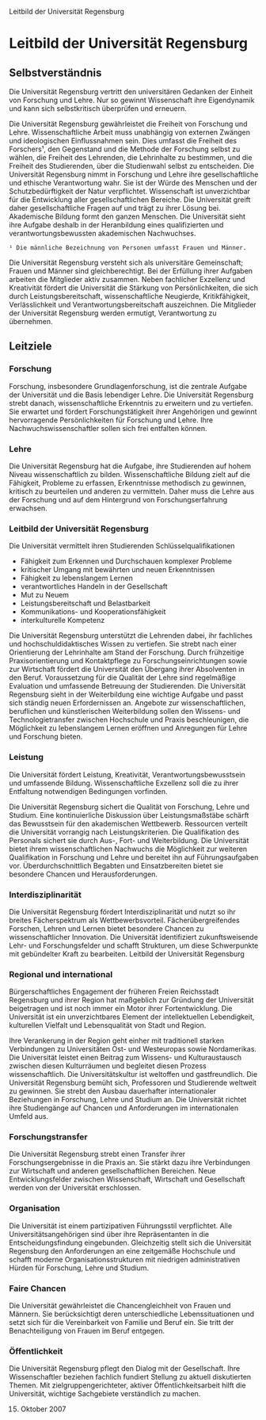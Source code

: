 Leitbild der Universität Regensburg
# Leitbild der Universität Regensburg

## Selbstverständnis

Die Universität Regensburg vertritt den universitären Gedanken der Einheit von Forschung und Lehre. Nur so gewinnt Wissenschaft ihre Eigendynamik und kann sich selbstkritisch überprüfen und erneuern.

Die Universität Regensburg gewährleistet die Freiheit von Forschung und Lehre. Wissenschaftliche Arbeit muss unabhängig von externen Zwängen und ideologischen Einflussnahmen sein. Dies umfasst die Freiheit des Forschers¹, den Gegenstand und die Methode der Forschung selbst zu wählen, die Freiheit des Lehrenden, die Lehrinhalte zu bestimmen, und die Freiheit des Studierenden, über die Studienwahl selbst zu entscheiden.
Die Universität Regensburg nimmt in Forschung und Lehre ihre gesellschaftliche und ethische Verantwortung wahr. Sie ist der Würde des Menschen und der Schutzbedürftigkeit der Natur verpflichtet. Wissenschaft ist unverzichtbar für die Entwicklung aller gesellschaftlichen Bereiche. Die Universität greift daher gesellschaftliche Fragen auf und trägt zu ihrer Lösung bei. Akademische Bildung formt den ganzen Menschen. Die Universität sieht ihre Aufgabe deshalb in der Heranbildung eines qualifizierten und verantwortungsbewussten akademischen Nachwuchses.
```
¹ Die männliche Bezeichnung von Personen umfasst Frauen und Männer.
```
Die Universität Regensburg versteht sich als universitäre Gemeinschaft; Frauen und Männer sind gleichberechtigt. Bei der Erfüllung ihrer Aufgaben arbeiten die Mitglieder aktiv zusammen. Neben fachlicher Exzellenz und Kreativität fördert die Universität die Stärkung von Persönlichkeiten, die sich durch Leistungsbereitschaft, wissenschaftliche Neugierde, Kritikfähigkeit, Verlässlichkeit und Verantwortungsbereitschaft auszeichnen. Die Mitglieder der Universität Regensburg werden ermutigt, Verantwortung zu übernehmen.

## Leitziele

### Forschung

Forschung, insbesondere Grundlagenforschung, ist die zentrale Aufgabe der Universität und die Basis lebendiger Lehre. Die Universität Regensburg strebt danach, wissenschaftliche Erkenntnis zu erweitern und zu vertiefen. Sie erwartet und fördert Forschungstätigkeit ihrer Angehörigen und gewinnt hervorragende Persönlichkeiten für Forschung und Lehre. Ihre Nachwuchswissenschaftler sollen sich frei entfalten können.

### Lehre

Die Universität Regensburg hat die Aufgabe, ihre Studierenden auf hohem Niveau wissenschaftlich zu bilden. Wissenschaftliche Bildung zielt auf die Fähigkeit, Probleme zu erfassen, Erkenntnisse methodisch zu gewinnen, kritisch zu beurteilen und anderen zu vermitteln. Daher muss die Lehre aus der Forschung und auf dem Hintergrund von Forschungserfahrung erwachsen.

### Leitbild der Universität Regensburg

Die Universität vermittelt ihren Studierenden Schlüsselqualifikationen

* Fähigkeit zum Erkennen und Durchschauen komplexer Probleme
* kritischer Umgang mit bewährten und neuen Erkenntnissen
* Fähigkeit zu lebenslangem Lernen
* verantwortliches Handeln in der Gesellschaft
* Mut zu Neuem
* Leistungsbereitschaft und Belastbarkeit
* Kommunikations- und Kooperationsfähigkeit
* interkulturelle Kompetenz

Die Universität Regensburg unterstützt die Lehrenden dabei, ihr fachliches und hochschuldidaktisches Wissen zu vertiefen. Sie strebt nach einer Orientierung der Lehrinhalte am Stand der Forschung. Durch frühzeitige Praxisorientierung und Kontaktpflege zu Forschungseinrichtungen sowie zur Wirtschaft fördert die Universität den Übergang ihrer Absolventen in den Beruf. Voraussetzung für die Qualität der Lehre sind regelmäßige Evaluation und umfassende Betreuung der Studierenden.
Die Universität Regensburg sieht in der Weiterbildung eine wichtige Aufgabe und passt sich ständig neuen Erfordernissen an. Angebote zur wissenschaftlichen, beruflichen und künstlerischen Weiterbildung sollen den Wissens- und Technologietransfer zwischen Hochschule und Praxis beschleunigen, die Möglichkeit zu lebenslangem Lernen eröffnen und Anregungen für Lehre und Forschung bieten.

### Leistung

Die Universität fördert Leistung, Kreativität, Verantwortungsbewusstsein und umfassende Bildung. Wissenschaftliche Exzellenz soll die zu ihrer Entfaltung notwendigen Bedingungen vorfinden.

Die Universität Regensburg sichert die Qualität von Forschung, Lehre und Studium. Eine kontinuierliche Diskussion über Leistungsmaßstäbe schärft das Bewusstsein für den akademischen Wettbewerb. Ressourcen verteilt die Universität vorrangig nach Leistungskriterien. Die Qualifikation des Personals sichert sie durch Aus-, Fort- und Weiterbildung. Die Universität bietet ihrem wissenschaftlichen Nachwuchs die Möglichkeit zur weiteren Qualifikation in Forschung und Lehre und bereitet ihn auf Führungsaufgaben vor. Überdurchschnittlich Begabten und Einsatzbereiten bietet sie besondere Chancen und Herausforderungen.

### Interdisziplinarität

Die Universität Regensburg fördert Interdisziplinarität und nutzt so ihr breites Fächerspektrum als Wettbewerbsvorteil. Fächerübergreifendes Forschen, Lehren und Lernen bietet besondere Chancen zu wissenschaftlicher Innovation. Die Universität identifiziert zukunftsweisende Lehr- und Forschungsfelder und schafft Strukturen, um diese Schwerpunkte mit gebündelter Kraft zu bearbeiten.
Leitbild der Universität Regensburg

### Regional und international

Bürgerschaftliches Engagement der früheren Freien Reichsstadt Regensburg und ihrer Region hat maßgeblich zur Gründung der Universität beigetragen und ist noch immer ein Motor ihrer Fortentwicklung. Die Universität ist ein unverzichtbares Element der intellektuellen Lebendigkeit, kulturellen Vielfalt und Lebensqualität von Stadt und Region.

Ihre Verankerung in der Region geht einher mit traditionell starken Verbindungen zu Universitäten Ost- und Westeuropas sowie Nordamerikas. Die Universität leistet einen Beitrag zum Wissens- und Kulturaustausch zwischen diesen Kulturräumen und begleitet diesen Prozess wissenschaftlich.
Die Universitätskultur ist weltoffen und gastfreundlich. Die Universität Regensburg bemüht sich, Professoren und Studierende weltweit zu gewinnen. Sie strebt den Ausbau dauerhafter internationaler Beziehungen in Forschung, Lehre und Studium an. Die Universität richtet ihre Studiengänge auf Chancen und Anforderungen im internationalen Umfeld aus.

### Forschungstransfer

Die Universität Regensburg strebt einen Transfer ihrer Forschungsergebnisse in die Praxis an. Sie stärkt dazu ihre Verbindungen zur Wirtschaft und anderen gesellschaftlichen Bereichen. Neue Entwicklungsfelder zwischen Wissenschaft, Wirtschaft und Gesellschaft werden von der Universität erschlossen.

### Organisation

Die Universität ist einem partizipativen Führungsstil verpflichtet. Alle Universitätsangehörigen sind über ihre Repräsentanten in die Entscheidungsfindung eingebunden. Gleichzeitig stellt sich die Universität Regensburg den Anforderungen an eine zeitgemäße Hochschule und schafft moderne Organisationsstrukturen mit niedrigen administrativen Hürden für Forschung, Lehre und Studium.

### Faire Chancen

Die Universität gewährleistet die Chancengleichheit von Frauen und Männern. Sie berücksichtigt deren unterschiedliche Lebenssituationen und setzt sich für die Vereinbarkeit von Familie und Beruf ein. Sie tritt der Benachteiligung von Frauen im Beruf entgegen.

### Öffentlichkeit

Die Universität Regensburg pflegt den Dialog mit der Gesellschaft. Ihre Wissenschaftler beziehen fachlich fundiert Stellung zu aktuell diskutierten Themen. Mit zielgruppengerichteter, aktiver Öffentlichkeitsarbeit hilft die Universität, wichtige Sachgebiete verständlich zu machen.



15. Oktober 2007
